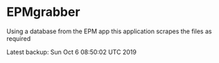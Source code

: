# EPMgrabber
Using a database from the EPM app this application scrapes the files as required


Latest backup: Sun Oct 6 08:50:02 UTC 2019
